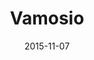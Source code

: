 ---
layout: site
title: "Vamosio"
date: 2015-11-07
categories: [community]
version: 1.3.8
major: 1
minor: 3
patch: 8
slug: vamosio
link: http://www.vamosio.com/home
submitter: lpolepeddi
permalink: /sites/:slug
---